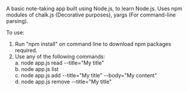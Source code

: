 A basic note-taking app built using Node.js, to learn Node.js. Uses npm modules of chalk.js (Decorative purposes), yargs (For command-line parsing).

To use:
1. Run "npm install" on command line to download npm packages required.
2. Use any of the following commands: <br/>
   a. node app.js read --title="My title"<br/>
   b. node app.js list<br/>
   c. node app.js add --title="My title" --body="My content"<br/>
   d. node app.js remove --title="My title"<br/>
   
